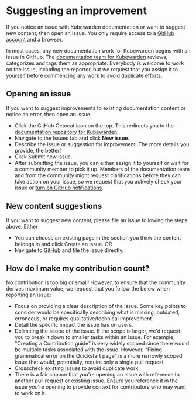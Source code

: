# Suggesting an improvement

If you notice an issue with Kubewarden documentation or want to suggest new content, then open an issue. You only require access to a [GitHub account](https://github.com/join) and a browser.

In most cases, any new documentation work for Kubewarden begins with an issue in GitHub. The [documentation team for Kubewarden](https://github.com/orgs/kubewarden/teams/kubewarden-documentation) reviews, categorizes and tags them as appropriate. Everybody is welcome to work on the issue, including the reporter, but we request that you assign it to yourself before commencing any work to avoid duplicate efforts.

## Opening an issue

If you want to suggest improvements to existing documentation content or notice an error, then open an issue.

- Click the GitHub Octocat icon on the top. This redirects you to the [documentation repository for Kubewarden](https://github.com/kubewarden/docs).
- Navigate to the Issues tab and click **New issue**.
- Describe the issue or suggestion for improvement. The more details you provide, the better!
- Click Submit new issue.
- After submitting the issue, you can either assign it to yourself or wait for a community member to pick it up. Members of the documentation team and from the community might request clarifications before they can take action on your issue, so we request that you actively check your issue or [turn on GitHub notifications](https://docs.github.com/en/account-and-profile/managing-subscriptions-and-notifications-on-github/setting-up-notifications/configuring-notifications).

## New content suggestions

If you want to suggest new content, please file an issue following the steps above. Either

- You can choose an existing page in the section you think the content belongs in and click Create an issue.
OR
- Navigate to [GitHub](https://github.com/kubewarden/docs/issues/new/choose) and file the issue directly.

## How do I make my contribution count?

No contribution is too big or small! However, to ensure that the community derives maximum value, we request that you follow the below when reporting an issue:

- Focus on providing a clear description of the issue. Some key points to consider would be specifically describing what is missing, outdated, erroneous, or requires qualitative/technical improvement.
- Detail the specific impact the issue has on users.
- Delimiting the scope of the issue. If the scope is larger, we'd request you to break it down to smaller tasks within an issue. For example, "Creating a Contribution guide" is very widely scoped since there would be multiple tasks associated with the issue. However, "Fixing grammatical error on the Quickstart page" is a more narrowly scoped issue that would, potentially, require only a single pull request.
- Crosscheck existing issues to avoid duplicate work.
- There is a fair chance that you're opening an issue with reference to another pull request or existing issue. Ensure you reference it in the issue you're opening to provide context for contributors who may want to work on it.
